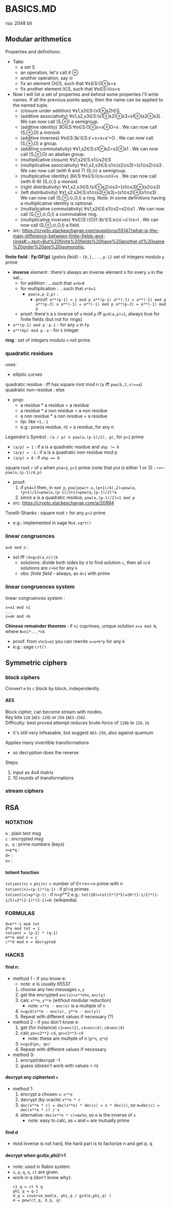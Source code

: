 # BASICS.MD

rsa: 2048 bit  

## Modular arithmetics

Properties and definitions:
*	Take:
	*	a set S
	*	an operation, let's call it ⊕
	*	another operation, say ⊙
	*	fix an element O∈S, such that ∀s∈S:O⊕s=s
	*	fix another element I∈S, such that ∀s∈S:I⊙s=s
*	Now I will list a set of properties and behind some properties I'll write names. If all the previous points apply, then the name can be applied to the named tuple.
	*	(closure under addition) ∀s1,s2∈S:(s1⊕s2)∈S
	*	(additive associativity) ∀s1,s2,s3∈S:(s1⊕s2)⊕s3=s1⊕(s2⊕s3) . We can now call (S,⊕) a semigroup.
	*	(additive identity) ∃O∈S:∀s∈S:O⊕s=s⊕O=s . We can now call (S,⊕,O)  a monoid.
	*	(additive inverses) ∀s∈S:∃s′∈S:s′+s=s+s′=O . We can now call (S,⊕,O)  a group.
	*	(additive commutativity) ∀s1,s2∈S:s1⊕s2=s2⊕s1 . We can now call (S,⊕,O)  an abelian group.
	*	(multiplicative closure) ∀s1,s2∈S:s1⊙s2∈S
	*	(multiplicative associativity) ∀s1,s2,s3∈S:s1⊙(s2⊙s3)=(s1⊙s2)⊙s3 . We can now call (with 6 and 7) (S,⊙)  a semigroup.
	*	(multiplicative identity) ∃I∈S:∀s∈S:I⊙s=s⊙I=s . We can now call (with 6-8) (S,⊙,I)  a monoid.
	*	(right distributivity) ∀s1,s2,s3∈S:(s1⊕s2)⊙s3=(s1⊙s3)⊕(s2⊙s3)
	*	(left distributivity) ∀s1,s2,s3∈S:s1⊙(s2⊕s3)=(s1⊙s2)⊕(s1⊙s3) . We can now call (S,⊕,⊙,O,I)  a ring. Note: In some definitions having a multiplicative identity is optional.
	*	(multiplicative commutativity) ∀s1,s2∈S:s1⊙s2=s2⊙s1 . We can now call (S,⊕,⊙,O,I)  a commutative ring.
	*	(multiplicative inverses) ∀s∈(S∖{O}):∃s′∈S:s⊙s′=s′⊙s=I . We can now call (S,⊕,⊙,O,I)  a field.
*	src: https://crypto.stackexchange.com/questions/55147/what-is-the-main-difference-between-finite-fields-and-rings#:~:text=But%20finite%20fields%20have%20another,of%20same%20order%20are%20isomorphic.

**finite field** : **Fp**/**GF(p)** (_galois field_) - `{0,1,...,p-1}` set of integers modulo `p` prime  
*	**inverse** element : there's always an inverse element `b` for every `a` in the set...
	*	for addition : ...such that `a+b=0`
	*	for multiplication : ...such that `a*b=1`
		*	`pow(a,p-2,p)` :
			*	proof:
					```
					a**(p-1) = 1 mod p
					a**(p-1) a**(-1) = a**(-1) mod p
					a**(p-2) a a**(-1) = a**(-1) mod p
					a**(p-2) = a**(-1) mod p
					```
	*	proof: there's a `b` inverse of `a` mod `p` iff `gcd(a,p)=1`, always true for finite fields (but not for rings)
*	`a**(p-1) mod p` : `p-1` - for any `a` in `Fp`  
*	`a**(kp) mod p` : `a` - for `k` integer  

**ring** : set of integers modulo `n` not prime  

### quadratic residues

uses:
*	elliptic curves  

quadratic residue : iff has square root mod n (`a` iff `pow(b,2,n)==a`)  
quadratic non-residue : else  
*	prop: 
	*	a residue * a residue = a residue
	*	a residue * a non residue = a non residue
	*	a non residue * a non residue = a residue
	*	tip: like `+1,-1`
	*	e.g.: pow(a residue, n) = a residue, for any n


Legendre's Symbol : `(a / p) ≡ pow(a,(p-1)/2), p)`, for `p>2` prime
*	`(a/p) = 1` : if a is a quadratic residue and `a%p != 0`
*	`(a/p) = -1` : if a is a quadratic non-residue mod p
*	`(a/p) = 0` : if `a%p == 0`

square root `r` of `a` when `p%4=3`, `p>2` prime (note that `p%4` is either 1 or 3) : `r=+-pow(a,(p-1)/4,p)`
*	proof:
	1.	if `p%4=3` then, in `mod p`, `pow(pow(+-a,(p+1)/4),2)=pow(a,(p+1)/2)=pow(a,(p-1)/2+1)=pow(a,(p-1)/2)*a`
	2.	since a is a quadratic residue, `pow(a,(p-1)/2)=1 mod p`
*	src: https://crypto.stackexchange.com/a/20994

Tonelli-Shanks : square root `r` for any `p>2` prime
*	e.g.: implemented in sage `Mod.sqrt()`

### linear congruences
`a=b mod n` : 
*	sol iff `(d=gcd(a,n))|b`
	*	solutions: divide both sides by `d` to find solution `c`, then all `n/d` solutions are `c+kd` for any `k`
	*	obs: _finite field_ - always, as `d=1` with prime

### linear congruences system

linear congruences system :
```
x=a1 mod n1
...
x=ak mod nk
```

**Chinese remainder theorem** : if `ni` coprimes, unique solution `x=a mod N`, where `N=n1*...*nk`  
*	proof: from `x%n1=a1` you can rewrite `x=a+k*p` for any k
*	e.g.: sage `crt()`


## Symmetric ciphers

### block ciphers
Convert `m` to `c` block by block, independently.  

#### AES
Block cipher, can become stream with modes.  
Key bits `128` (`AES-128`) or `256` (`AES-256`).  
Difficulty: best proved attempt reduces brute-force of `128b` to `126.1b`
*	it's still very infeasable, but suggest `AES-256`, also against quantum

Applies many invertible transformations
*	so decryption does the reverse

Steps:
1.	input as 4x4 matrix
2.	10 rounds of transformations

### stream ciphers



## RSA
### NOTATION
`m` : plain text msg  
`c` : encrypted msg  
`p, q` : prime numbers (keys)  
`n=p*q` :   
`d=` :   
`e=` :   
#### totient function
`totient(n)` = `phi(n)` = number of 0<=x<=n prime with n  
`totient(n)=(p-1)*(q-1)` : if p!=q primes  
`totient(n)=p*(p-1)` : if n=p**2
e.g.: `tot(20)=tot(2**2*5)=20*(1-1/2)*(1-1/5)=2*(2-1)*(5-1)=8`: (wikipedia)  

### FORMULAS
`d=e**-1 mod tot`  
`d*e mod tot = 1`  
`totient = (p-1) * (q-1)`  
`m**e mod n = c`  
`c**d mod n = decrypted`  

### HACKS
#### find n: 
*	method 1 - if you know e:  
	*	note: e is usually 65537  
	1.	choose any two messages `𝑥`, `𝑦`  
	2.	get the encrypted `enc(x)=x**e%n`, `enc(y)`  
	3.	calc `x**e`, `y**e` (without modular reduction)  
		*	note: `x**e - enc(x)` is a multiple of `n`  
	4.	`n=gcd(x**e - enc(x), y**e - enc(y))`  
	5.	Repeat with different values if necessary (?)  
*	method 2 - if you don't know e:
	1.	get (for instance) `c2=enc(2)`, `c4=enc(4)`, `c8=enc(8)`  
	2.	calc `pn=c2**2-c4`, `qn=c2**3-c8`
		*	note: these are multiple of n (`p*n`, `q*n`)  
	3.	`n=gcd(pn, qn)`
	4.	Repeat with different values if necessary  
*	method 3:  
	1.	encrypt/decrypt -1  
	2.	guess (doesn't work with values < n)  

#### decrypt any ciphertext `c`
*	method 1:
	1.	encrypt a chosen `x`: `x**e`  
	2.	decrypt (by oracle) `x**e * c`  
	3.	`dec(x**e * c) = dec(x**e) * dec(c) = x * dec(c)`, so `m=dec(c) = dec(x**e * c) / x`  
	4.	alternative: `dec(x**e * c)=mx%n`, so `m` is the inverse of `x`
		*	note: easy to calc, as `x` and `n` are mutually prime  
#### find d
*	mod inverse is not hard, the hard part is to factorize n and get p, q  
#### decrypt when gcd(e,phi)!=1
*	note: used in Rabin system.  
*	`n`, `p`, `q`, `e`, `ct` are given.  
*	work in q (don't know why):
	```
	ct_q = ct % q
	phi_q = q-1
	d_q = inverse_mod(e, phi_q / gcd(e,phi_q) )
	m = pow(ct_q, d_q, q)
	```
	